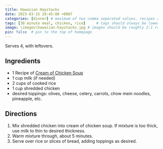 ```yaml
---
title: Hawaiian Haystacks
date: 2023-03-15 19:45:00 +0007 
categories: [dinner] # maximum of two comma seperated values, recipes are organized in folders based on the category
tags: [30 minute meal, chicken, rice]     # tags should always be lowercase
image: \images\hawaiian-haystacks.jpg # images should be roughly 2:1 ratio
pin: false  # pin to the top of homepage
---
```


Serves 4, with leftovers.

## Ingredients

* 1 Recipe of [Cream of Chicken Soup](/recipes/cream-of-chicken-soup/)
* 1 cup milk (if needed)
* 2 cups of cooked rice
* 1 cup shredded chicken
* desired toppings: olives, cheese, celery, carrots, chow mein noodles, pineapple, etc.


## Directions

1. Mix shredded chicken into cream of chicken soup. If mixture is too thick, use milk to thin to desired thickness.
2. Warm mixture through, about 5 minutes.
3. Serve over rice or slices of bread, adding toppings as desired.

